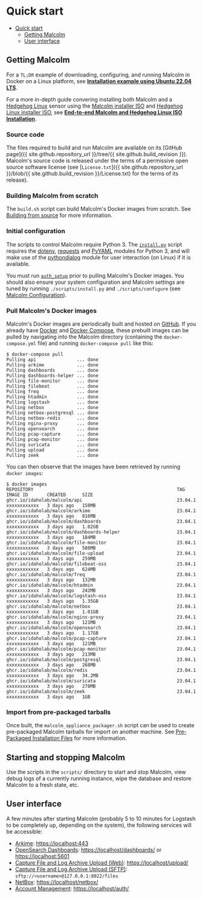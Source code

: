 # <a name="QuickStart"></a>Quick start

* [Quick start](#QuickStart)
    - [Getting Malcolm](#GetMalcolm)
    - [User interface](#UserInterfaceURLs)

## <a name="GetMalcolm"></a>Getting Malcolm

For a `TL;DR` example of downloading, configuring, and running Malcolm in Docker on a Linux platform, see **[Installation example using Ubuntu 22.04 LTS](ubuntu-install-example.md#InstallationExample)**.

For a more in-depth guide convering installing both Malcolm and a [Hedgehog Linux](hedgehog.md) sensor using the [Malcolm installer ISO](malcolm-iso.md#ISO) and [Hedgehog Linux installer ISO](hedgehog-installation.md#HedgehogInstallation), see **[End-to-end Malcolm and Hedgehog Linux ISO Installation](malcolm-hedgehog-e2e-iso-install.md#InstallationExample)**.

### Source code

The files required to build and run Malcolm are available on its [GitHub page]({{ site.github.repository_url }}/tree/{{ site.github.build_revision }}). Malcolm's source code is released under the terms of a permissive open source software license (see [`License.txt`]({{ site.github.repository_url }}/blob/{{ site.github.build_revision }}/License.txt)  for the terms of its release).

### Building Malcolm from scratch

The `build.sh` script can build Malcolm's Docker images from scratch. See [Building from source](development.md#Build) for more information.

### Initial configuration

The scripts to control Malcolm require Python 3. The [`install.py`](malcolm-config.md#ConfigAndTuning) script requires the [dotenv](https://github.com/theskumar/python-dotenv), [requests](https://docs.python-requests.org/en/latest/) and [PyYAML](https://pyyaml.org/) modules for Python 3, and will make use of the [pythondialog](https://pythondialog.sourceforge.io/) module for user interaction (on Linux) if it is available.

You must run [`auth_setup`](authsetup.md#AuthSetup) prior to pulling Malcolm's Docker images. You should also ensure your system configuration and Malcolm settings are tuned by running `./scripts/install.py` and `./scripts/configure` (see [Malcolm Configuration](malcolm-config.md#ConfigAndTuning)).
    
### Pull Malcolm's Docker images

Malcolm's Docker images are periodically built and hosted on [GitHub](https://github.com/orgs/idaholab/packages?repo_name=Malcolm). If you already have [Docker](https://www.docker.com/) and [Docker Compose](https://docs.docker.com/compose/), these prebuilt images can be pulled by navigating into the Malcolm directory (containing the `docker-compose.yml` file) and running `docker-compose pull` like this:
```
$ docker-compose pull
Pulling api               ... done
Pulling arkime            ... done
Pulling dashboards        ... done
Pulling dashboards-helper ... done
Pulling file-monitor      ... done
Pulling filebeat          ... done
Pulling freq              ... done
Pulling htadmin           ... done
Pulling logstash          ... done
Pulling netbox            ... done
Pulling netbox-postgresql ... done
Pulling netbox-redis      ... done
Pulling nginx-proxy       ... done
Pulling opensearch        ... done
Pulling pcap-capture      ... done
Pulling pcap-monitor      ... done
Pulling suricata          ... done
Pulling upload            ... done
Pulling zeek              ... done
```

You can then observe that the images have been retrieved by running `docker images`:
```
$ docker images
REPOSITORY                                                     TAG               IMAGE ID       CREATED      SIZE
ghcr.io/idaholab/malcolm/api                                   23.04.1           xxxxxxxxxxxx   3 days ago   158MB
ghcr.io/idaholab/malcolm/arkime                                23.04.1           xxxxxxxxxxxx   3 days ago   816MB
ghcr.io/idaholab/malcolm/dashboards                            23.04.1           xxxxxxxxxxxx   3 days ago   1.02GB
ghcr.io/idaholab/malcolm/dashboards-helper                     23.04.1           xxxxxxxxxxxx   3 days ago   184MB
ghcr.io/idaholab/malcolm/file-monitor                          23.04.1           xxxxxxxxxxxx   3 days ago   588MB
ghcr.io/idaholab/malcolm/file-upload                           23.04.1           xxxxxxxxxxxx   3 days ago   259MB
ghcr.io/idaholab/malcolm/filebeat-oss                          23.04.1           xxxxxxxxxxxx   3 days ago   624MB
ghcr.io/idaholab/malcolm/freq                                  23.04.1           xxxxxxxxxxxx   3 days ago   132MB
ghcr.io/idaholab/malcolm/htadmin                               23.04.1           xxxxxxxxxxxx   3 days ago   242MB
ghcr.io/idaholab/malcolm/logstash-oss                          23.04.1           xxxxxxxxxxxx   3 days ago   1.35GB
ghcr.io/idaholab/malcolm/netbox                                23.04.1           xxxxxxxxxxxx   3 days ago   1.01GB
ghcr.io/idaholab/malcolm/nginx-proxy                           23.04.1           xxxxxxxxxxxx   3 days ago   121MB
ghcr.io/idaholab/malcolm/opensearch                            23.04.1           xxxxxxxxxxxx   3 days ago   1.17GB
ghcr.io/idaholab/malcolm/pcap-capture                          23.04.1           xxxxxxxxxxxx   3 days ago   121MB
ghcr.io/idaholab/malcolm/pcap-monitor                          23.04.1           xxxxxxxxxxxx   3 days ago   213MB
ghcr.io/idaholab/malcolm/postgresql                            23.04.1           xxxxxxxxxxxx   3 days ago   268MB
ghcr.io/idaholab/malcolm/redis                                 23.04.1           xxxxxxxxxxxx   3 days ago   34.2MB
ghcr.io/idaholab/malcolm/suricata                              23.04.1           xxxxxxxxxxxx   3 days ago   278MB
ghcr.io/idaholab/malcolm/zeek                                  23.04.1           xxxxxxxxxxxx   3 days ago   1GB
```

### Import from pre-packaged tarballs

Once built, the `malcolm_appliance_packager.sh` script can be used to create pre-packaged Malcolm tarballs for import on another machine. See [Pre-Packaged Installation Files](development.md#Packager) for more information.

## Starting and stopping Malcolm

Use the scripts in the `scripts/` directory to start and stop Malcolm, view debug logs of a currently running
instance, wipe the database and restore Malcolm to a fresh state, etc.

## <a name="UserInterfaceURLs"></a>User interface

A few minutes after starting Malcolm (probably 5 to 10 minutes for Logstash to be completely up, depending on the system), the following services will be accessible:

* [Arkime](https://arkime.com/): [https://localhost:443](https://localhost:443)
* [OpenSearch Dashboards](https://opensearch.org/docs/latest/dashboards/index/): [https://localhost/dashboards/](https://localhost/dashboards/) or [https://localhost:5601](https://localhost:5601)
* [Capture File and Log Archive Upload (Web)](upload.md#Upload): [https://localhost/upload/](https://localhost/upload/)
* [Capture File and Log Archive Upload (SFTP)](upload.md#Upload): `sftp://<username>@127.0.0.1:8022/files`
* [NetBox](asset-interaction-analysis.md#AssetInteractionAnalysis): [https://localhost/netbox/](https://localhost/netbox/)
* [Account Management](authsetup.md#AuthBasicAccountManagement): [https://localhost/auth/](https://localhost/auth/)